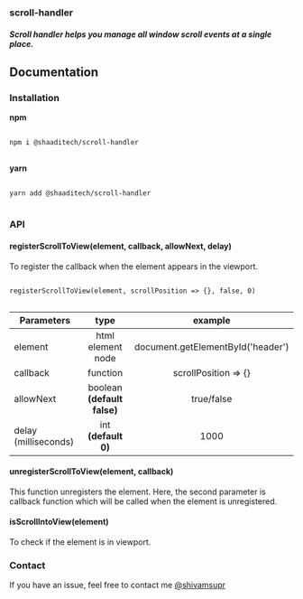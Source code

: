 ### scroll-handler  
  
  
##### Scroll handler helps you manage all window scroll events at a single place.  
  
## Documentation  
  
### Installation  
  
**npm**  
  
```bash  
  
npm i @shaaditech/scroll-handler  
  
```  
  
**yarn**  
  
```bash  
  
yarn add @shaaditech/scroll-handler  
  
```  
  
### API  
  
#### registerScrollToView(element, callback, allowNext, delay)  
  
To register the callback when the element appears in the viewport.   
  
```  
  
registerScrollToView(element, scrollPosition => {}, false, 0)  
  
```  
| Parameters    | type          | example |  
| ------------- |:-------------:|:-------------:|  
| element       | html element node | document.getElementById('header')  
| callback      | function      | scrollPosition => {}  
| allowNext | boolean **(default false)** | true/false  
| delay (milliseconds) | int  **(default 0)** | 1000  
  
  
#### unregisterScrollToView(element, callback)  
  
This function unregisters the element. Here, the second parameter is callback function which will be called when the element is unregistered.  
  
  
#### isScrollIntoView(element)  
  
To check if the element is in viewport.

### Contact

If you have an issue, feel free to contact me [@shivamsupr](https://www.twitter.com/shivamsupr/)